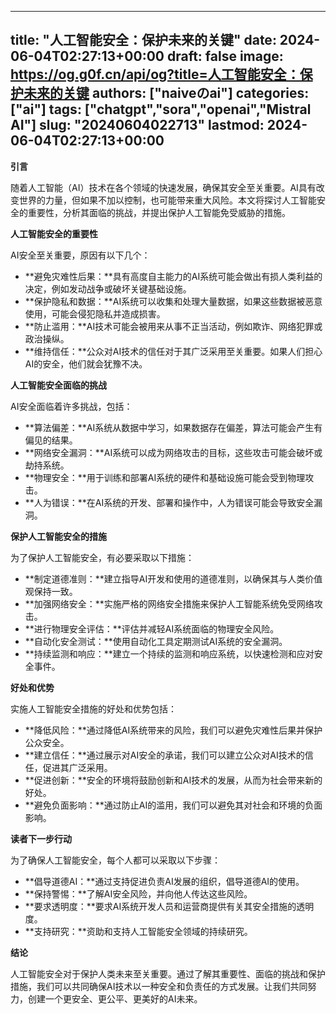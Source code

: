 
---
title: "人工智能安全：保护未来的关键"
date: 2024-06-04T02:27:13+00:00
draft: false
image: https://og.g0f.cn/api/og?title=人工智能安全：保护未来的关键
authors: ["naiveのai"]
categories: ["ai"]
tags: ["chatgpt","sora","openai","Mistral AI"]
slug: "20240604022713"
lastmod: 2024-06-04T02:27:13+00:00
---
**引言**

随着人工智能（AI）技术在各个领域的快速发展，确保其安全至关重要。AI具有改变世界的力量，但如果不加以控制，也可能带来重大风险。本文将探讨人工智能安全的重要性，分析其面临的挑战，并提出保护人工智能免受威胁的措施。

**人工智能安全的重要性**

AI安全至关重要，原因有以下几个：

* **避免灾难性后果：**具有高度自主能力的AI系统可能会做出有损人类利益的决定，例如发动战争或破坏关键基础设施。
* **保护隐私和数据：**AI系统可以收集和处理大量数据，如果这些数据被恶意使用，可能会侵犯隐私并造成损害。
* **防止滥用：**AI技术可能会被用来从事不正当活动，例如欺诈、网络犯罪或政治操纵。
* **维持信任：**公众对AI技术的信任对于其广泛采用至关重要。如果人们担心AI的安全，他们就会犹豫不决。

**人工智能安全面临的挑战**

AI安全面临着许多挑战，包括：

* **算法偏差：**AI系统从数据中学习，如果数据存在偏差，算法可能会产生有偏见的结果。
* **网络安全漏洞：**AI系统可以成为网络攻击的目标，这些攻击可能会破坏或劫持系统。
* **物理安全：**用于训练和部署AI系统的硬件和基础设施可能会受到物理攻击。
* **人为错误：**在AI系统的开发、部署和操作中，人为错误可能会导致安全漏洞。

**保护人工智能安全的措施**

为了保护人工智能安全，有必要采取以下措施：

* **制定道德准则：**建立指导AI开发和使用的道德准则，以确保其与人类价值观保持一致。
* **加强网络安全：**实施严格的网络安全措施来保护人工智能系统免受网络攻击。
* **进行物理安全评估：**评估并减轻AI系统面临的物理安全风险。
* **自动化安全测试：**使用自动化工具定期测试AI系统的安全漏洞。
* **持续监测和响应：**建立一个持续的监测和响应系统，以快速检测和应对安全事件。

**好处和优势**

实施人工智能安全措施的好处和优势包括：

* **降低风险：**通过降低AI系统带来的风险，我们可以避免灾难性后果并保护公众安全。
* **建立信任：**通过展示对AI安全的承诺，我们可以建立公众对AI技术的信任，促进其广泛采用。
* **促进创新：**安全的环境将鼓励创新和AI技术的发展，从而为社会带来新的好处。
* **避免负面影响：**通过防止AI的滥用，我们可以避免其对社会和环境的负面影响。

**读者下一步行动**

为了确保人工智能安全，每个人都可以采取以下步骤：

* **倡导道德AI：**通过支持促进负责AI发展的组织，倡导道德AI的使用。
* **保持警惕：**了解AI安全风险，并向他人传达这些风险。
* **要求透明度：**要求AI系统开发人员和运营商提供有关其安全措施的透明度。
* **支持研究：**资助和支持人工智能安全领域的持续研究。

**结论**

人工智能安全对于保护人类未来至关重要。通过了解其重要性、面临的挑战和保护措施，我们可以共同确保AI技术以一种安全和负责任的方式发展。让我们共同努力，创建一个更安全、更公平、更美好的AI未来。